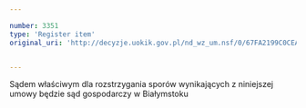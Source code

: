 ```yaml
---

number: 3351
type: 'Register item'
original_uri: 'http://decyzje.uokik.gov.pl/nd_wz_um.nsf/0/67FA2199C0CEA98BC1257A3300309E65?OpenDocument'


---
```


Sądem właściwym dla rozstrzygania sporów wynikających z niniejszej umowy będzie sąd gospodarczy w Białymstoku
